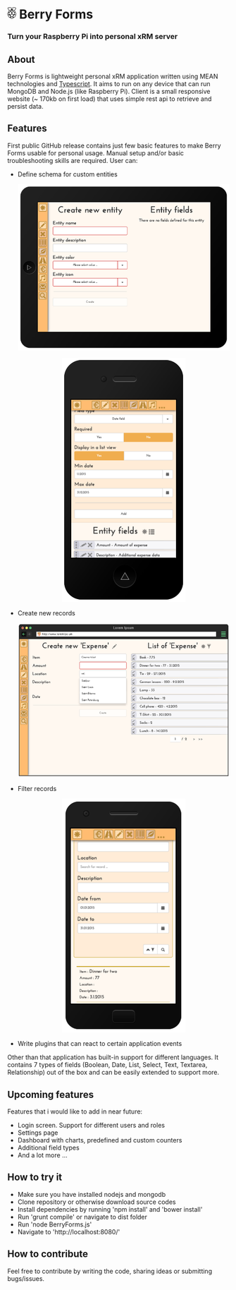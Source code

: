 # <img alt="Raspberry logo" src="https://raw.githubusercontent.com/tsimeunovic/BerryForms/master/readme_pictures/md_logo_bw.png" width="20" height="26"/> Berry Forms

### Turn your Raspberry Pi into personal xRM server

## About

Berry Forms is lightweight personal xRM application written using MEAN technologies and [Typescript](http://www.typescriptlang.org/). It aims to run on any device that can run MongoDB and Node.js (like Raspberry Pi). Client is a small responsive website (~ 170kb on first load) that uses simple rest api to retrieve and persist data.

## Features

First public GitHub release contains just few basic features to make Berry Forms usable for personal usage. Manual setup and/or basic troubleshooting skills are required. User can:

- Define schema for custom entities
    <p align="center"><img alt="Tablet schema" src="https://raw.githubusercontent.com/tsimeunovic/BerryForms/master/readme_pictures/md_tablet_schema.png"/></p>
    <p align="center"><img alt="Mobile fields" src="https://raw.githubusercontent.com/tsimeunovic/BerryForms/master/readme_pictures/md_mobile_fields.png"/></p>
- Create new records
    <p align="center"><img alt="Desktop list" src="https://raw.githubusercontent.com/tsimeunovic/BerryForms/master/readme_pictures/md_desktop_list.png"/></p>
- Filter records
    <p align="center"><img alt="Mobile filter" src="https://raw.githubusercontent.com/tsimeunovic/BerryForms/master/readme_pictures/md_mobile_filter.png"/></p>
- Write plugins that can react to certain application events

Other than that application has built-in support for different languages. It contains 7 types of fields (Boolean, Date, List, Select, Text, Textarea, Relationship) out of the box and can be easily extended to support more.

## Upcoming features

Features that i would like to add in near future:

- Login screen. Support for different users and roles
- Settings page
- Dashboard with charts, predefined and custom counters
- Additional field types
- And a lot more ...

## How to try it

- Make sure you have installed nodejs and mongodb
- Clone repository or otherwise download source codes
- Install dependencies by running 'npm install' and 'bower install'
- Run 'grunt compile' or navigate to dist folder
- Run 'node BerryForms.js'
- Navigate to 'http://localhost:8080/'

## How to contribute

Feel free to contribute by writing the code, sharing ideas or submitting bugs/issues.


